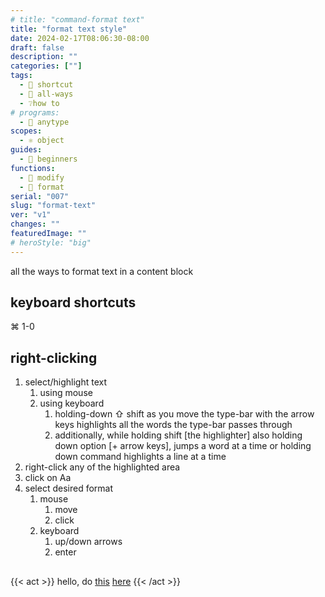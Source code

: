 ```yaml
---
# title: "command-format text"
title: "format text style"
date: 2024-02-17T08:06:30-08:00
draft: false
description: ""
categories: [""]
tags:
  - 🎯 shortcut
  - 💠 all-ways
  - ❔how to
# programs:
  - 🦎 anytype
scopes:
  - ⚛️ object
guides:
  - 🐥 beginners
functions:
  - 🔧 modify
  - 🕎 format
serial: "007"
slug: "format-text"
ver: "v1"
changes: ""
featuredImage: ""
# heroStyle: "big"
---
```


<style>
.eo-footer {
  display: none;
}
</style>


all the ways to format text in a content block

## keyboard shortcuts
⌘ 1-0

## right-clicking
1. select/highlight text
    1. using mouse
    2. using keyboard
        1. holding-down ⇧ shift as you move the type-bar with the arrow keys highlights all the words the type-bar passes through
        2. additionally, while holding shift [the highlighter] also holding down option [+ arrow keys], jumps a word at a time or holding down command highlights a line at a time
2. right-click any of the highlighted area
3. click on Aa
4. select desired format
    1. mouse
        1. move
        2. click
    2. keyboard
        1. up/down arrows
        2. enter

##


{{< act >}}
hello, do <u>this</u> <u>here</u>
{{< /act >}}





<!-- scraps
~ ~ ~ ~ ~ ~ ~ ~ ~ ~ ~ ~ ~ ~ ~ ~ ~ ~ ~ ~ ~ ~ ~ ~ ~ ~ ~ ~
~ • ~ • ~ • ~ • ~ • ~ • ~ • ~ • ~ • ~ • ~ • ~ • ~ • ~ •
~ ~ ~ ~ ~ ~ ~ ~ ~ ~ ~ ~ ~ ~ ~ ~ ~ ~ ~ ~ ~ ~ ~ ~ ~ ~ ~ ~
<script async src="https://eomail6.com/form/c2f5dfcc-cdd7-11ee-a9b6-8f75e8c9b215.js" data-form="c2f5dfcc-cdd7-11ee-a9b6-8f75e8c9b215"></script>

<script async src="https://eomail6.com/form/c2f5dfcc-cdd7-11ee-a9b6-8f75e8c9b215.js" data-form="c2f5dfcc-cdd7-11ee-a9b6-8f75e8c9b215"></script>


-->
